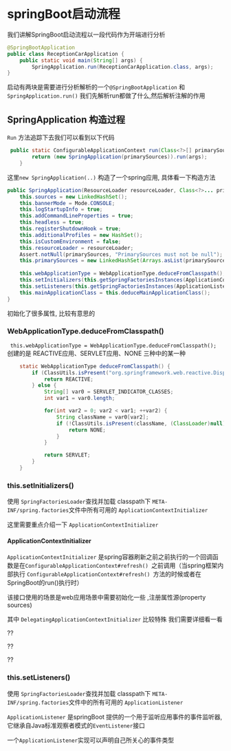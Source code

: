 # springBoot启动流程



我们讲解SpringBoot启动流程以一段代码作为开端进行分析

```java
@SpringBootApplication
public class ReceptionCarApplication {
    public static void main(String[] args) {
        SpringApplication.run(ReceptionCarApplication.class, args);
}
```



启动有两块是需要进行分析解析的一个`@SpringBootApplication` 和 `SpringApplication.run()` 我们先解析run都做了什么,然后解析注解的作用



## SpringApplication 构造过程



`Run` 方法追踪下去我们可以看到以下代码

```java
 public static ConfigurableApplicationContext run(Class<?>[] primarySources, String[] args) {
        return (new SpringApplication(primarySources)).run(args);
    }
```



这里`new SpringApplication(..)` 构造了一个spring应用, 具体看一下构造方法



```java
public SpringApplication(ResourceLoader resourceLoader, Class<?>... primarySources) {
    this.sources = new LinkedHashSet();
    this.bannerMode = Mode.CONSOLE;
    this.logStartupInfo = true;
    this.addCommandLineProperties = true;
    this.headless = true;
    this.registerShutdownHook = true;
    this.additionalProfiles = new HashSet();
    this.isCustomEnvironment = false;
    this.resourceLoader = resourceLoader;
    Assert.notNull(primarySources, "PrimarySources must not be null");
    this.primarySources = new LinkedHashSet(Arrays.asList(primarySources));
  
    this.webApplicationType = WebApplicationType.deduceFromClasspath();
    this.setInitializers(this.getSpringFactoriesInstances(ApplicationContextInitializer.class));
    this.setListeners(this.getSpringFactoriesInstances(ApplicationListener.class));
    this.mainApplicationClass = this.deduceMainApplicationClass();
}
```

初始化了很多属性, 比较有意思的

### WebApplicationType.deduceFromClasspath()

` this.webApplicationType = WebApplicationType.deduceFromClasspath();` 创建的是 REACTIVE应用、SERVLET应用、NONE 三种中的某一种

```java
    static WebApplicationType deduceFromClasspath() {
        if (ClassUtils.isPresent("org.springframework.web.reactive.DispatcherHandler", (ClassLoader)null) && !ClassUtils.isPresent("org.springframework.web.servlet.DispatcherServlet", (ClassLoader)null) && !ClassUtils.isPresent("org.glassfish.jersey.servlet.ServletContainer", (ClassLoader)null)) {
            return REACTIVE;
        } else {
            String[] var0 = SERVLET_INDICATOR_CLASSES;
            int var1 = var0.length;

            for(int var2 = 0; var2 < var1; ++var2) {
                String className = var0[var2];
                if (!ClassUtils.isPresent(className, (ClassLoader)null)) {
                    return NONE;
                }
            }

            return SERVLET;
        }
    }
```



### this.setInitializers()

使用 `SpringFactoriesLoader`查找并加载 classpath下 `META-INF/spring.factories`文件中所有可用的 `ApplicationContextInitializer`



这里需要重点介绍一下 `ApplicationContextInitializer`



#### ApplicationContextInitializer



`ApplicationContextInitializer` 是spring容器刷新之前之前执行的一个回调函数是在`ConfigurableApplicationContext#refresh() `之前调用（当spring框架内部执行 `ConfigurableApplicationContext#refresh() `方法的时候或者在SpringBoot的run()执行时）



该接口使用的场景是web应用场景中需要初始化一些 ,注册属性源(property sources)



其中 `DelegatingApplicationContextInitializer` 比较特殊 我们需要详细看一看

??

??

??



### this.setListeners()



使用 `SpringFactoriesLoader`查找并加载 classpath下 `META-INF/spring.factories`文件中的所有可用的 `ApplicationListener`



`ApplicationListener` 是springBoot 提供的一个用于监听应用事件的事件监听器, 它继承自Java标准观察者模式的`EventListener`接口

一个`ApplicationListener`实现可以声明自己所关心的事件类型